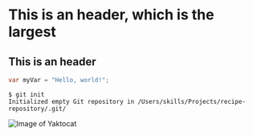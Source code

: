 # This is an header, which is the largest

## This is an header

``` c#
var myVar = "Hello, world!";
```

```
$ git init
Initialized empty Git repository in /Users/skills/Projects/recipe-repository/.git/
```


![Image of Yaktocat](https://static-00.iconduck.com/assets.00/web-developer-illustration-2005x2048-fal2biag.png)
